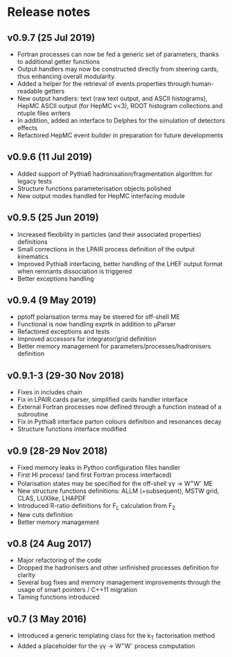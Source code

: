 # Release notes

## v0.9.7 (25 Jul 2019)
* Fortran processes can now be fed a generic set of parameters, thanks to additional getter functions
* Output handlers may now be constructed directly from steering cards, thus enhancing overall modularity.
* Added a helper for the retrieval of events properties through human-readable getters
* New output handlers: text (raw text output, and ASCII histograms), HepMC ASCII output (for HepMC v<3),
  ROOT histogram collections and ntuple files writers
* In addition, added an interface to Delphes for the simulation of detectors effects
* Refactored HepMC event builder in preparation for future developments

## v0.9.6 (11 Jul 2019)
* Added support of Pythia6 hadronisation/fragmentation algorithm for legacy tests
* Structure functions parameterisation objects polished
* New output modes handled for HepMC interfacing module

## v0.9.5 (25 Jun 2019)
* Increased flexibility in particles (and their associated properties) definitions
* Small corrections in the LPAIR process definition of the output kinematics
* Improved Pythia8 interfacing, better handling of the LHEF output format when remnants dissociation is triggered
* Better exceptions handling

## v0.9.4 (9 May 2019)
* pptoff polarisation terms may be steered for off-shell ME
* Functional is now handling exprtk in addition to &mu;Parser
* Refactored exceptions and tests
* Improved accessors for integrator/grid definition
* Better memory management for parameters/processes/hadronisers definition

## v0.9.1-3 (29-30 Nov 2018)
* Fixes in includes chain
* Fix in LPAIR cards parser, simplified cards handler interface
* External Fortran processes now defined through a function instead of a subroutine
* Fix in Pythia8 interface parton colours definition and resonances decay
* Structure functions interface modified

## v0.9 (28-29 Nov 2018)
* Fixed memory leaks in Python configuration files handler
* First HI process! (and first Fortran process interfaced)
* Polarisation states may be specified for the off-shell &gamma;&gamma; &rarr; W<sup>+</sup>W<sup>-</sup> ME
* New structure functions definitions: ALLM (+subsequent), MSTW grid, CLAS, LUXlike, LHAPDF
* Introduced R-ratio definitions for F<sub>L</sub> calculation from F<sub>2</sub>
* New cuts definition
* Better memory management

## v0.8 (24 Aug 2017)
* Major refactoring of the code
* Dropped the hadronisers and other unfinished processes definition for clarity
* Several bug fixes and memory management improvements through the usage of smart pointers / C++11 migration
* Taming functions introduced

## v0.7 (3 May 2016)
* Introduced a generic templating class for the k<sub>T</sub> factorisation method
* Added a placeholder for the &gamma;&gamma; &rarr; W<sup>+</sup>W<sup>-</sup> process computation
